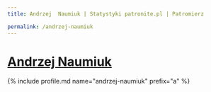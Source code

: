 ```yaml
---
title: Andrzej  Naumiuk | Statystyki patronite.pl | Patromierz

permalink: /andrzej-naumiuk
---
```


# [Andrzej  Naumiuk](https://patronite.pl/andrzej-naumiuk)

{% include profile.md name="andrzej-naumiuk" prefix="a" %}

